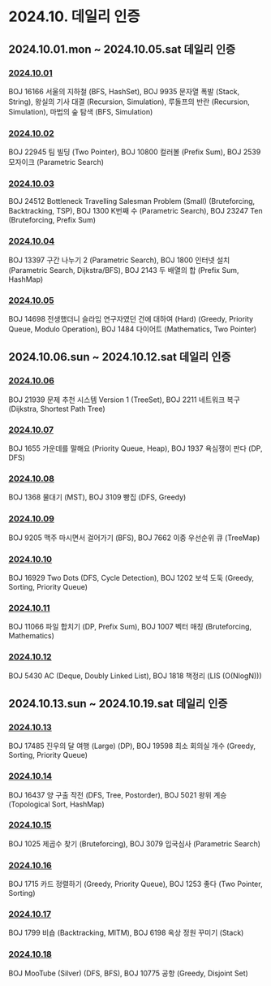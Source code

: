 # 2024.10. 데일리 인증

## 2024.10.01.mon ~ 2024.10.05.sat 데일리 인증

### [2024.10.01](https://github.com/jwelyl/daily_certification/blob/main/2024/10/01/24_10_01_daily_certification.md)
BOJ 16166 서울의 지하철 (BFS, HashSet), BOJ 9935 문자열 폭발 (Stack, String), 왕실의 기사 대결 (Recursion, Simulation), 루돌프의 반란 (Recursion, Simulation), 마법의 숲 탐색 (BFS, Simulation)

### [2024.10.02](https://github.com/jwelyl/daily_certification/blob/main/2024/10/02/24_10_02_daily_certification.md)
BOJ 22945 팀 빌딩 (Two Pointer), BOJ 10800 컬러볼 (Prefix Sum), BOJ 2539 모자이크 (Parametric Search)

### [2024.10.03](https://github.com/jwelyl/daily_certification/blob/main/2024/10/03/24_10_03_daily_certification.md)
BOJ 24512 Bottleneck Travelling Salesman Problem (Small) (Bruteforcing, Backtracking, TSP), BOJ 1300 K번째 수 (Parametric Search), BOJ 23247 Ten (Bruteforcing, Prefix Sum)

### [2024.10.04](https://github.com/jwelyl/daily_certification/blob/main/2024/10/04/24_10_04_daily_certification.md)
BOJ 13397 구간 나누기 2 (Parametric Search), BOJ 1800 인터넷 설치 (Parametric Search, Dijkstra/BFS), BOJ 2143 두 배열의 합 (Prefix Sum, HashMap)

### [2024.10.05](https://github.com/jwelyl/daily_certification/blob/main/2024/10/05/24_10_05_daily_certification.md)
BOJ 14698 전생했더니 슬라임 연구자였던 건에 대하여 (Hard) (Greedy, Priority Queue, Modulo Operation), BOJ 1484 다이어트 (Mathematics, Two Pointer)

## 2024.10.06.sun ~ 2024.10.12.sat 데일리 인증

### [2024.10.06](https://github.com/jwelyl/daily_certification/blob/main/2024/10/06/24_10_06_daily_certification.md)
BOJ 21939 문제 추천 시스템 Version 1 (TreeSet), BOJ 2211 네트워크 복구 (Dijkstra, Shortest Path Tree)

### [2024.10.07](https://github.com/jwelyl/daily_certification/blob/main/2024/10/07/24_10_07_daily_certification.md)
BOJ 1655 가운데를 말해요 (Priority Queue, Heap), BOJ 1937 욕심쟁이 판다 (DP, DFS)

### [2024.10.08](https://github.com/jwelyl/daily_certification/blob/main/2024/10/08/24_10_08_daily_certification.md)
BOJ 1368 물대기 (MST), BOJ 3109 빵집 (DFS, Greedy)

### [2024.10.09](https://github.com/jwelyl/daily_certification/blob/main/2024/10/09/24_10_09_daily_certification.md)
BOJ 9205 맥주 마시면서 걸어가기 (BFS), BOJ 7662 이중 우선순위 큐 (TreeMap)

### [2024.10.10](https://github.com/jwelyl/daily_certification/blob/main/2024/10/10/24_10_10_daily_certification.md)
BOJ 16929 Two Dots (DFS, Cycle Detection), BOJ 1202 보석 도둑 (Greedy, Sorting, Priority Queue)

### [2024.10.11](https://github.com/jwelyl/daily_certification/blob/main/2024/10/11/24_10_11_daily_certification.md)
BOJ 11066 파일 합치기 (DP, Prefix Sum), BOJ 1007 벡터 매칭 (Bruteforcing, Mathematics)

### [2024.10.12](https://github.com/jwelyl/daily_certification/blob/main/2024/10/12/24_10_12_daily_certification.md)
BOJ 5430 AC (Deque, Doubly Linked List), BOJ 1818 책정리 (LIS (O(NlogN)))

## 2024.10.13.sun ~ 2024.10.19.sat 데일리 인증

### [2024.10.13](https://github.com/jwelyl/daily_certification/blob/main/2024/10/13/24_10_13_daily_certification.md)
BOJ 17485 진우의 달 여행 (Large) (DP), BOJ 19598 최소 회의실 개수 (Greedy, Sorting, Priority Queue)

### [2024.10.14](https://github.com/jwelyl/daily_certification/blob/main/2024/10/14/24_10_14_daily_certification.md)
BOJ 16437 양 구출 작전 (DFS, Tree, Postorder), BOJ 5021 왕위 계승 (Topological Sort, HashMap)

### [2024.10.15](https://github.com/jwelyl/daily_certification/blob/main/2024/10/15/24_10_15_daily_certification.md)
BOJ 1025 제곱수 찾기 (Bruteforcing), BOJ 3079 입국심사 (Parametric Search)

### [2024.10.16](https://github.com/jwelyl/daily_certification/blob/main/2024/10/16/24_10_16_daily_certification.md)
BOJ 1715 카드 정렬하기 (Greedy, Priority Queue), BOJ 1253 좋다 (Two Pointer, Sorting)

### [2024.10.17](https://github.com/jwelyl/daily_certification/blob/main/2024/10/17/24_10_17_daily_certification.md)
BOJ 1799 비숍 (Backtracking, MITM), BOJ 6198 옥상 정원 꾸미기 (Stack)

### [2024.10.18](https://github.com/jwelyl/daily_certification/blob/main/2024/10/18/24_10_18_daily_certification.md)
BOJ MooTube (Silver) (DFS, BFS), BOJ 10775 공항 (Greedy, Disjoint Set)
